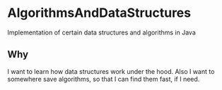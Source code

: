 # AlgorithmsAndDataStructures
Implementation of certain data structures and algorithms in Java

## Why
I want to learn how data structures work under the hood.
Also I want to somewhere save algorithms, so that I can find them fast, if I need.